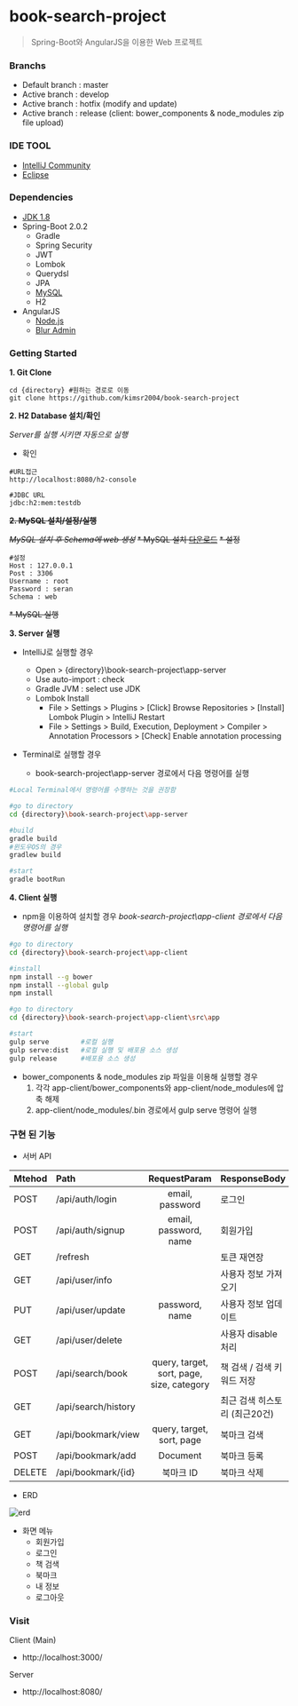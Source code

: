 book-search-project
=============================
> Spring-Boot와 AngularJS을 이용한 Web 프로젝트

### Branchs
* Default branch : master
* Active branch : develop
* Active branch : hotfix (modify and update)
* Active branch : release (client: bower_components & node_modules zip file upload)


### IDE TOOL
* [IntelliJ Community](https://www.jetbrains.com/idea/download)
* [Eclipse](https://www.eclipse.org/downloads/eclipse-packages/)


### Dependencies
* [JDK 1.8](http://www.oracle.com/technetwork/java/javase/downloads/jdk8-downloads-2133151.html)
* Spring-Boot 2.0.2
   * Gradle
   * Spring Security
   * JWT
   * Lombok
   * Querydsl
   * JPA
   * [MySQL](https://dev.mysql.com/downloads/)
   * H2
* AngularJS
   * [Node.js](https://nodejs.org/ko/)
   * [Blur Admin](https://github.com/akveo/blur-admin)


### Getting Started
**1. Git Clone**
```
cd {directory} #원하는 경로로 이동
git clone https://github.com/kimsr2004/book-search-project
```


**2. H2 Database 설치/확인**

*Server를 실행 시키면 자동으로 실행*
* 확인
```
#URL접근
http://localhost:8080/h2-console

#JDBC URL
jdbc:h2:mem:testdb
```

~~**2. MySQL 설치/설정/실행**~~

~~*MySQL 설치 후 Schema에 web 생성*~~
~~* MySQL 설치 [다운로드](https://dev.mysql.com/downloads/)~~
~~* 설정~~
```
#설정
Host : 127.0.0.1
Post : 3306
Username : root
Password : seran
Schema : web
```
~~* MySQL 실행~~


**3. Server 실행**

* IntelliJ로 실행할 경우
   * Open > {directory}\book-search-project\app-server
   * Use auto-import : check
   * Gradle JVM : select use JDK
   * Lombok Install
      * File > Settings > Plugins > [Click] Browse Repositories > [Install] Lombok Plugin > IntelliJ Restart
      * File > Settings > Build, Execution, Deployment > Compiler > Annotation Processors > [Check] Enable annotation processing


* Terminal로 실행할 경우

   * book-search-project\app-server 경로에서 다음 명령어를 실행
```bash
#Local Terminal에서 명령어를 수행하는 것을 권장함

#go to directory
cd {directory}\book-search-project\app-server

#build
gradle build
#윈도우OS의 경우
gradlew build

#start
gradle bootRun
```


**4. Client 실행**

* npm을 이용하여 설치할 경우
*book-search-project\app-client 경로에서 다음 명령어를 실행*
```bash
#go to directory
cd {directory}\book-search-project\app-client

#install
npm install --g bower
npm install --global gulp
npm install

#go to directory
cd {directory}\book-search-project\app-client\src\app

#start
gulp serve        #로컬 실행
gulp serve:dist   #로컬 실행 및 배포용 소스 생성
gulp release      #배포용 소스 생성
```

* bower_components & node_modules zip 파일을 이용해 실행할 경우
   1. 각각 app-client/bower_components와 app-client/node_modules에 압축 해제
   2. app-client/node_modules/.bin 경로에서 gulp serve 명령어 실행



### 구현 된 기능
* 서버 API

| Mtehod   |Path                              | RequestParam                               | ResponseBody                 |
|----------|:---------------------------------|:------------------------------------------:|------------------------------|
| POST     | /api/auth/login                  | email, password                            | 로그인                        |
| POST     | /api/auth/signup                 | email, password, name                      | 회원가입                      |
| GET      | /refresh                         |                                            | 토큰 재연장                   |
| GET      | /api/user/info                   |                                            | 사용자 정보 가져오기           |
| PUT      | /api/user/update                 | password, name                             | 사용자 정보 업데이트           |
| GET      | /api/user/delete                 |                                            | 사용자 disable 처리           |
| POST     | /api/search/book                 | query, target, sort, page, size, category  | 책 검색 / 검색 키워드 저장     |
| GET      | /api/search/history              |                                            | 최근 검색 히스토리 (최근20건)  |
| GET      | /api/bookmark/view               | query, target, sort, page                  | 북마크 검색                   |
| POST     | /api/bookmark/add                | Document                                   | 북마크 등록                   |
| DELETE   | /api/bookmark/{id}               | 북마크 ID                                   | 북마크 삭제                   |


* ERD

![erd](https://user-images.githubusercontent.com/41044894/42779936-cb54d952-897c-11e8-9381-beb0e52d36e0.png)


* 화면 메뉴
   * 회원가입
   * 로그인
   * 책 검색
   * 북마크
   * 내 정보
   * 로그아웃



### Visit
Client (Main)
- http://localhost:3000/

Server
- http://localhost:8080/
